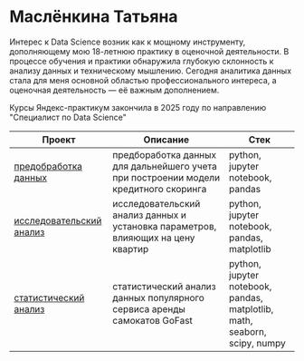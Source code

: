 # Маслёнкина Татьяна

Интерес к Data Science возник как к мощному инструменту, дополняющему мою 18-летнюю практику в оценочной деятельности. В процессе обучения и практики обнаружила глубокую склонность к анализу данных и техническому мышлению. Сегодня аналитика данных стала для меня основной областью профессионального интереса, а оценочная деятельность — её важным дополнением.

Курсы Яндекс-практикум закончила в 2025 году по направлению "Специалист по Data Science"

| Проект               | Описание                                                                             | Стек                              |
|----------------------|--------------------------------------------------------------------------------------|-----------------------------------|
| [предобработка данных](https://github.com/TatiyanaMas/projects_yandex_practicum/tree/main/predobrabotka) | предбоработка данных для дальнейшего учета при построении модели кредитного скоринга | python, jupyter notebook, pandas  |
| [исследовательский анализ](https://github.com/TatiyanaMas/projects_yandex_practicum/tree/main/issledovatelskiy_analiz) | исследовательский анализ данных и установка параметров, влияющих на цену квартир     | python, jupyter notebook, pandas, matplotlib |
| [статистический анализ](https://github.com/TatiyanaMas/projects_yandex_practicum/tree/main/statisticheskiy_analiz)    | статистический анализ данных популярного сервиса аренды самокатов GoFast             | python, jupyter notebook, pandas, matplotlib, math, seaborn, scipy, numpy |

